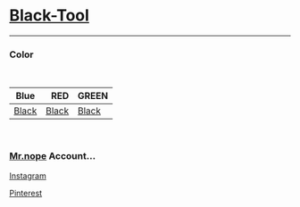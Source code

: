 # <a href="https://github.com/mrprogrammer2938/Black-Tool" > Black-Tool </a>
<hr>

### Color
<br>

Blue | RED | GREEN |
:----:|-----:|------
[Black](https://github.com/mrprogrammer2938/Black-Tool/tree/master/color/blue) | [Black](https://github.com/mrprogrammer2938/Black-Tool/tree/master/color/red) | [Black](https://github.com/mrprogrammer2938/Black-Tool/tree/master/color/green)
<br>

### [Mr.nope](https://github.com/mrprogrammer2938) Account...

[Instagram](https://instagram.com/mr.programmer2938)

[Pinterest](https://www.pinterest.com/mrprogrammer2938)
<br>